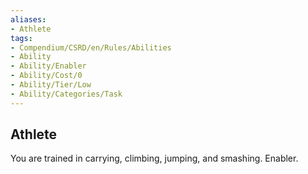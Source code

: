 ```yaml
---
aliases:
- Athlete
tags:
- Compendium/CSRD/en/Rules/Abilities
- Ability
- Ability/Enabler
- Ability/Cost/0
- Ability/Tier/Low
- Ability/Categories/Task
---
```


  
## Athlete  
You are trained in carrying, climbing, jumping, and smashing. Enabler.